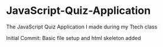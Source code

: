 # JavaScript-Quiz-Application
The JavaScript Quiz Application I made during my Ttech class

Initial Commit: Basic file setup and html skeleton added
